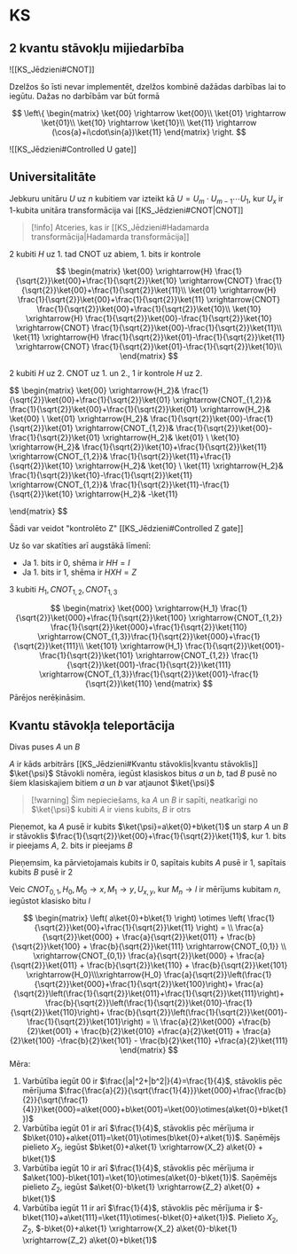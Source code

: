# KS

## 2 kvantu stāvokļu mijiedarbība

![[KS_Jēdzieni#CNOT]]

Dzelžos šo īsti nevar implementēt, dzelžos kombinē dažādas darbības lai to iegūtu. Dažas no darbībām var būt formā

$$
\left\{
\begin{matrix}
\ket{00} \rightarrow \ket{00}\\
\ket{01} \rightarrow \ket{01}\\
\ket{10} \rightarrow \ket{10}\\
\ket{11} \rightarrow (\cos{a}+i\cdot\sin{a})\ket{11}
\end{matrix}
\right.
$$

![[KS_Jēdzieni#Controlled U gate]]

## Universitalitāte

Jebkuru unitāru $U$ uz $n$ kubitiem var izteikt kā $U=U_{m}\cdot U_{m-1} \cdots U_1$, kur $U_x$ ir 1-kubita unitāra transformācija vai [[KS_Jēdzieni#CNOT|CNOT]]

>[!info] Atceries, kas ir [[KS_Jēdzieni#Hadamarda transformācija|Hadamarda transformācija]]
>

2 kubiti 
$H$ uz 1. 
tad CNOT uz abiem, 1. bits ir kontrole

$$
\begin{matrix}
\ket{00} 
\xrightarrow{H} \frac{1}{\sqrt{2}}\ket{00}+\frac{1}{\sqrt{2}}\ket{10} 
\xrightarrow{CNOT} \frac{1}{\sqrt{2}}\ket{00}+\frac{1}{\sqrt{2}}\ket{11}\\
\ket{01} 
\xrightarrow{H} \frac{1}{\sqrt{2}}\ket{00}+\frac{1}{\sqrt{2}}\ket{11} 
\xrightarrow{CNOT} \frac{1}{\sqrt{2}}\ket{00}+\frac{1}{\sqrt{2}}\ket{10}\\
\ket{10} 
\xrightarrow{H} \frac{1}{\sqrt{2}}\ket{00}-\frac{1}{\sqrt{2}}\ket{10} 
\xrightarrow{CNOT} \frac{1}{\sqrt{2}}\ket{00}-\frac{1}{\sqrt{2}}\ket{11}\\
\ket{11} 
\xrightarrow{H} \frac{1}{\sqrt{2}}\ket{01}-\frac{1}{\sqrt{2}}\ket{11} 
\xrightarrow{CNOT} \frac{1}{\sqrt{2}}\ket{01}-\frac{1}{\sqrt{2}}\ket{10}\\
\end{matrix}
$$

2 kubiti 
$H$ uz 2. 
CNOT uz 1. un 2., 1 ir kontrole
$H$ uz 2.

$$
\begin{matrix}
\ket{00} 
\xrightarrow{H_2}& \frac{1}{\sqrt{2}}\ket{00}+\frac{1}{\sqrt{2}}\ket{01} 
\xrightarrow{CNOT_{1,2}}& \frac{1}{\sqrt{2}}\ket{00}+\frac{1}{\sqrt{2}}\ket{01} 
\xrightarrow{H_2}& \ket{00} \\
\ket{01} 
\xrightarrow{H_2}& \frac{1}{\sqrt{2}}\ket{00}-\frac{1}{\sqrt{2}}\ket{01} 
\xrightarrow{CNOT_{1,2}}& \frac{1}{\sqrt{2}}\ket{00}-\frac{1}{\sqrt{2}}\ket{01} 
\xrightarrow{H_2}& \ket{01} \\
\ket{10}
\xrightarrow{H_2}& \frac{1}{\sqrt{2}}\ket{10}+\frac{1}{\sqrt{2}}\ket{11}
\xrightarrow{CNOT_{1,2}}& \frac{1}{\sqrt{2}}\ket{11}+\frac{1}{\sqrt{2}}\ket{10}
\xrightarrow{H_2}& \ket{10} \\
\ket{11}
\xrightarrow{H_2}& \frac{1}{\sqrt{2}}\ket{10}-\frac{1}{\sqrt{2}}\ket{11}
\xrightarrow{CNOT_{1,2}}& \frac{1}{\sqrt{2}}\ket{11}-\frac{1}{\sqrt{2}}\ket{10}
\xrightarrow{H_2}& -\ket{11}

\end{matrix}
$$

Šādi var veidot "kontrolēto Z" [[KS_Jēdzieni#Controlled Z gate]]

Uz šo var skatīties arī augstākā līmenī:
- Ja 1. bits ir 0, shēma ir $HH=I$
- Ja 1. bits ir 1, shēma ir $HXH=Z$



3 kubiti
$H_1, CNOT_{1,2}, CNOT_{1,3}$


$$
\begin{matrix}
\ket{000} 
\xrightarrow{H_1} \frac{1}{\sqrt{2}}\ket{000}+\frac{1}{\sqrt{2}}\ket{100}
\xrightarrow{CNOT_{1,2}} \frac{1}{\sqrt{2}}\ket{000}+\frac{1}{\sqrt{2}}\ket{110}
\xrightarrow{CNOT_{1,3}}\frac{1}{\sqrt{2}}\ket{000}+\frac{1}{\sqrt{2}}\ket{111}\\
\ket{101}
\xrightarrow{H_1} \frac{1}{\sqrt{2}}\ket{001}-\frac{1}{\sqrt{2}}\ket{101}
\xrightarrow{CNOT_{1,2}} \frac{1}{\sqrt{2}}\ket{001}-\frac{1}{\sqrt{2}}\ket{111}
\xrightarrow{CNOT_{1,3}}\frac{1}{\sqrt{2}}\ket{001}-\frac{1}{\sqrt{2}}\ket{110}
\end{matrix}
$$
Pārējos nerēķināsim.

## Kvantu stāvokļa teleportācija

Divas puses $A$ un $B$

$A$ ir kāds arbitrārs [[KS_Jēdzieni#Kvantu stāvoklis|kvantu stāvoklis]] $\ket{\psi}$
Stāvokli nomēra, iegūst klasiskos bitus $a$ un $b$,
tad $B$ pusē no šiem klasiskajiem bitiem $a$ un $b$ var atjaunot $\ket{\psi}$


>[!warning] Šim nepieciešams, ka $A$ un $B$ ir sapīti, neatkarīgi no $\ket{\psi}$ kubiti
>$A$ ir viens kubits, $B$ ir otrs

Pieņemot, ka $A$ pusē ir kubits $\ket{\psi}=a\ket{0}+b\ket{1}$ un starp $A$ un $B$ ir stāvoklis $\frac{1}{\sqrt{2}}\ket{00}+\frac{1}{\sqrt{2}}\ket{11}$, kur 1. bits ir pieejams $A$, 2. bits ir pieejams $B$

Pieņemsim, ka pārvietojamais kubits ir $0$, sapītais kubits $A$ pusē ir $1$, sapītais kubits $B$ pusē ir $2$

Veic $CNOT_{0,1}, H_0, M_0 \rightarrow x, M_1 \rightarrow y, U_{x,y}$, kur $M_n \rightarrow l$ ir mērījums kubitam $n$, iegūstot klasisko bitu $l$

$$
\begin{matrix}
\left(
	a\ket{0}+b\ket{1}
\right) \otimes 
\left(
	\frac{1}{\sqrt{2}}\ket{00}+\frac{1}{\sqrt{2}}\ket{11}
\right) = \\
\frac{a}{\sqrt{2}}\ket{000} + \frac{a}{\sqrt{2}}\ket{011} +
\frac{b}{\sqrt{2}}\ket{100} + \frac{b}{\sqrt{2}}\ket{111}
\xrightarrow{CNOT_{0,1}} \\ \xrightarrow{CNOT_{0,1}}
\frac{a}{\sqrt{2}}\ket{000} + \frac{a}{\sqrt{2}}\ket{011} +
\frac{b}{\sqrt{2}}\ket{110} + \frac{b}{\sqrt{2}}\ket{101}
\xrightarrow{H_0}\\\xrightarrow{H_0}
\frac{a}{\sqrt{2}}\left(\frac{1}{\sqrt{2}}\ket{000}+\frac{1}{\sqrt{2}}\ket{100}\right)+
\frac{a}{\sqrt{2}}\left(\frac{1}{\sqrt{2}}\ket{011}+\frac{1}{\sqrt{2}}\ket{111}\right)+
\frac{b}{\sqrt{2}}\left(\frac{1}{\sqrt{2}}\ket{010}-\frac{1}{\sqrt{2}}\ket{110}\right)+
\frac{b}{\sqrt{2}}\left(\frac{1}{\sqrt{2}}\ket{001}-\frac{1}{\sqrt{2}}\ket{101}\right) = \\
\frac{a}{2}\ket{000} +\frac{b}{2}\ket{001} +
\frac{b}{2}\ket{010} +\frac{a}{2}\ket{011} +
\frac{a}{2}\ket{100} -\frac{b}{2}\ket{101} -
\frac{b}{2}\ket{110} +\frac{a}{2}\ket{111}
\end{matrix}
$$
Mēra:
1) Varbūtība iegūt $00$ ir $\frac{|a|^2+|b^2|}{4}=\frac{1}{4}$, stāvoklis pēc mērījuma $\frac{\frac{a}{2}}{\sqrt{\frac{1}{4}}}\ket{000}+\frac{\frac{b}{2}}{\sqrt{\frac{1}{4}}}\ket{000}=a\ket{000}+b\ket{001}=\ket{00}\otimes(a\ket{0}+b\ket{1})$
2) Varbūtība iegūt $01$ ir arī $\frac{1}{4}$, stāvoklis pēc mērījuma ir $b\ket{010}+a\ket{011}=\ket{01}\otimes(b\ket{0}+a\ket{1})$. Saņēmējs pielieto $X_2$, iegūst $b\ket{0}+a\ket{1} \xrightarrow{X_2} a\ket{0} + b\ket{1}$
3) Varbūtība iegūt $10$ ir arī $\frac{1}{4}$, stāvoklis pēc mērījuma ir $a\ket{100}-b\ket{101}=\ket{10}\otimes(a\ket{0}-b\ket{1})$. Saņēmējs pielieto $Z_2$, iegūst $a\ket{0}-b\ket{1} \xrightarrow{Z_2} a\ket{0} + b\ket{1}$
4) Varbūtība iegūt $11$ ir arī $\frac{1}{4}$, stāvoklis pēc mērījuma ir $-b\ket{110}+a\ket{111}=\ket{11}\otimes(-b\ket{0}+a\ket{1})$. Pielieto $X_2, Z_2$, $-b\ket{0}+a\ket{1} \xrightarrow{X_2} a\ket{0}-b\ket{1} \xrightarrow{Z_2} a\ket{0}+b\ket{1}$

